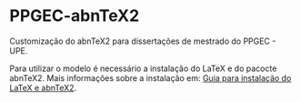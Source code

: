 # PPGEC-abnTeX2

Customização do abnTeX2 para dissertações de mestrado do PPGEC - UPE. 

Para utilizar o modelo é necessário a instalação do LaTeX e do pacocte abnTeX2.
Mais informações sobre a instalação em: [Guia para instalação do LaTeX e abnTeX2](https://github.com/abntex/abntex2/wiki/Instalacao).
